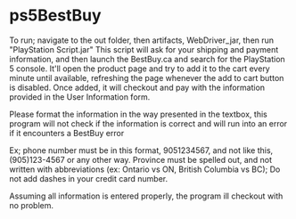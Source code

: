 # ps5BestBuy 

To run; navigate to the out folder, then artifacts, WebDriver_jar, then run "PlayStation Script.jar"
This script will ask for your shipping and payment information, and then launch the BestBuy.ca and search for the PlayStation 5 console. 
It'll open the product page and try to add it to the cart every minute until available, refreshing the page whenever the add to cart button is disabled. 
Once added, it will checkout and pay with the information provided in the User Information form. 

Please format the information in the way presented in the textbox, this program will not check if the information is correct and will run into an error if it encounters a BestBuy error 

Ex; phone number must be in this format, 9051234567, and not like this, (905)123-4567 or any other way. 
Province must be spelled out, and not written with abbreviations (ex: Ontario vs ON, British Columbia vs BC); 
Do not add dashes in your credit card number. 

Assuming all information is entered properly, the program ill checkout with no problem. 
